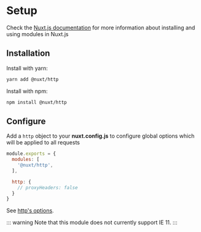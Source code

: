 # Setup

Check the [Nuxt.js documentation](https://nuxtjs.org/api/configuration-modules#the-modules-property) for more information about installing and using modules in Nuxt.js

## Installation

Install with yarn:

```bash
yarn add @nuxt/http
```

Install with npm:

```bash
npm install @nuxt/http
```

## Configure

Add a `http` object to your **nuxt.config.js** to configure global options which will be applied to all requests

```js
module.exports = {
  modules: [
    '@nuxt/http',
  ],

  http: {
    // proxyHeaders: false
  }
}
```

See [http's options](/api/#options).

::: warning
Note that this module does not currently support IE 11.
:::
